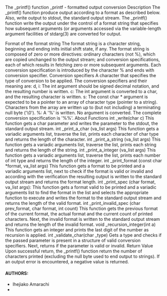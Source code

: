 The _printf() function
_printf - formatted output conversion
Description
The _printf() function produce output according to a format as described below. Also, write output to stdout, the standard output stream.
The _printf() function write the output under the control of a format string that specifies how subsequent arguments (or arguments accessed via the variable-length argument facilities of stdarg(3) are converted for output.

Format of the format string
The format string is a character string, beginning and ending inits initial shift state, if any. The format string is composed of zero or more directives: ordinary characters (not %), which are copied unchanged to the output stream; and conversion specifications, each of which results in fetching zero or more subsequent arguments. Each conversion specification is introduced by the character % and ends with conversion specifier.
Conversion specifiers
A character that specifies the type of conversion to be applied. The conversion specifiers and their meaning are:
d, i: The int argument should be signed decimal notation, and the resulting number is written.
c: The int argument is converted to a char, and the resulting character is written.
s: The const char * argument is expected to be a pointer to an array of character type (pointer to a string). Characters from the array are written up to (but not including) a terminating null byte ('\0').
%: A '%' is written. No argument is converted. The complete conversion specification is '%%'.
About Functions
int _write(char c)
This function gets a char parameter and writes the parameter to the stdout, the standard output stream.
int _print_a_char (va_list args)
This function gets a variadic arguments list, traverse the list, prints each character of char type and returns the length of the character.
int _print_a_string (va_list args)
This function gets a variadic arguments list, traverse the list, prints each string and returns the length of the string.
int _print_a_integer (va_list args)
This function gets a variadic arguments list, traverse the list, prints each number of int type and returns the length of the integer.
int _print_format (const char *format, va_list args)
This function gets a format to be printed and a variadic arguments list, next to check if the format is valid or invalid and according with the verification the resulting output is written to the standard output stream and returns the format length.
int _print_spec (char format, va_list args):
This function gets a format valid to be printed and a variadic arguments list to find the format in the list and selects the appropriate function to execute and writes the format to the standard output stream and returns the length of the valid format.
int _print_invalid_spec (char prev_format, char format, int count)
This function gets the previous format of the current format, the actual format and the current count of printed characters. Next, the invalid format is written to the standard output stream and returns the length of the invalid format.
void _recursion_integer(int a)
This function gets an integer and prints the last digit of the number as recursion is applied.
int _validate_char(char _type)
Gets a type and checks if the passed parameter is present in a structure of valid conversion specifiers. Next, returns if the parameter is valid or invalid.
Return Value
Upon successful return, the _printf() function return the number of characters printed (excluding the null byte used to end output to strings).
If an output error is encountered, a negative value is returned.

#### AUTHORS:
* Ihejiako Amarachi
* 

